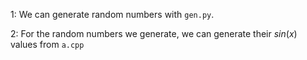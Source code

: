 1: We can generate random numbers with `gen.py`.

2: For the random numbers we generate, we can generate their $sin(x)$ values from `a.cpp`